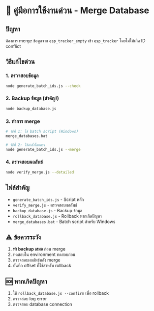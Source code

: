 # 🚀 คู่มือการใช้งานด่วน - Merge Database

## ปัญหา
ต้องการ merge ข้อมูลจาก `esp_tracker_empty` เข้า `esp_tracker` โดยไม่ให้เกิด ID conflict

## วิธีแก้ไขด่วน

### 1. ตรวจสอบข้อมูล
```bash
node generate_batch_ids.js --check
```

### 2. Backup ข้อมูล (สำคัญ!)
```bash
node backup_database.js
```

### 3. ทำการ merge
```bash
# วิธีที่ 1: ใช้ batch script (Windows)
merge_databases.bat

# วิธีที่ 2: ใช้คำสั่งโดยตรง
node generate_batch_ids.js --merge
```

### 4. ตรวจสอบผลลัพธ์
```bash
node verify_merge.js --detailed
```

## ไฟล์สำคัญ
- `generate_batch_ids.js` - Script หลัก
- `verify_merge.js` - ตรวจสอบผลลัพธ์
- `backup_database.js` - Backup ข้อมูล
- `rollback_database.js` - Rollback หากเกิดปัญหา
- `merge_databases.bat` - Batch script สำหรับ Windows

## ⚠️ ข้อควรระวัง
1. **ทำ backup เสมอ** ก่อน merge
2. ทดสอบใน environment ทดสอบก่อน
3. ตรวจสอบผลลัพธ์หลัง merge
4. บันทึก offset ที่ใช้สำหรับ rollback

## 🆘 หากเกิดปัญหา
1. ใช้ `rollback_database.js --confirm` เพื่อ rollback
2. ตรวจสอบ log error
3. ตรวจสอบ database connection
